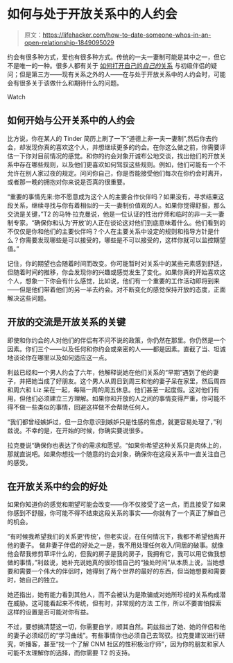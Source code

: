 # 如何与处于开放关系中的人约会

> 原文：<https://lifehacker.com/how-to-date-someone-whos-in-an-open-relationship-1849095029>

约会有很多种方式，爱也有很多种方式。传统的一夫一妻制可能是其中之一，但它不是唯一的一种。很多人都有关于 [如何打开自己的*自己的*关系](https://lifehacker.com/how-to-talk-to-your-partner-about-opening-the-relations-1846696287) 与初级伴侣的疑问；但是第三方——现有关系之外的人——在与处于开放关系中的人约会时，可能会有很多关于该做什么和期待什么的问题。

Watch

## **如何开始与公开关系中的人约会**

比方说，你在某人的 Tinder 简历上刷了一下“道德上非一夫一妻制”,然后你去约会，却发现你真的喜欢这个人，并想继续更多的约会。在你这么做之前，你需要评估一下你对目前情况的感觉。和你的约会对象开诚布公地交谈，找出他们的开放关系中存在哪些规则，以及他们更喜欢如何驾驭这些规则。例如，他们可能有一个不允许在别人家过夜的规定。问问你自己，你是否能接受他们每次在你约会时离开，或者那一晚的拥抱对你来说是否真的很重要。

“重要的事情先来:你不愿意成为这个人的主要合作伙伴吗？如果没有，寻求结束这段关系，继续寻找与你有着相似的一夫一妻制价值观的人。如果你觉得舒服，那么交流是关键，”T2 的马特·拉克曼说，他是一位认证的性治疗师和临时的非一夫一妻制专家。“确保你和认为‘开放’的人正在谈论这对他们到底意味着什么。他们看到的不仅仅是你和他们的主要伙伴吗？个人在主要关系中设定的规则和指导方针是什么？你需要发现哪些是可以接受的，哪些是不可以接受的，这样你就可以监控期望值。”

记住，你的期望也会随着时间而改变。你可能暂时对关系中的某些元素感到舒适，但随着时间的推移，你会发现你的兴趣或感觉发生了变化。如果你真的开始喜欢这个人，想象一下你会有什么感觉，比如说，他们有一个重要的工作活动即将到来——但是他们带着他们的另一半去约会。对不断变化的感觉保持开放的态度，正面解决这些问题。

## **开放的交流是开放关系的关键**

即使和你约会的人对他们的伴侣有不问不说的政策，你仍然在那里。你仍然是一个因素。你们三个——以及任何和你约会或亲密的人——都是因素。直截了当、坦诚地谈论你在哪里以及如何适应这一点。

利兹已经和一个男人约会了六年，他解释说她在他们关系的“早期”遇到了他的妻子，并把她当成了好朋友。这个男人从周日到周三和他的妻子呆在家里，然后周四和周六和 Liz 呆在一起，每隔一周的周五休息。他们甚至一起度假。这对他们有用，但他们必须建立三方理解。如果你和开放的人之间的事情变得严重，你可能不得不做一些类似的事情，回避这样做不会帮助任何人。

“我们都曾经嫉妒过，但一旦你意识到嫉妒只是性感的焦虑，就更容易处理了，”利兹说。不幸的是，在开始的时候，你确实要说很多。

拉克曼说“确保你也表达了你的需求和愿望。“如果你希望这种关系只是肉体上的，那就直说吧。如果你想找一个随意的约会对象，确保你在这段关系中一直关注自己的感受。

## **在开放关系中约会的好处**

如果你知道你的感觉和期望可能会改变——你不仅接受了这一点，而且接受了如果你感到不舒服，你可能不得不结束这段关系的事实——你就有了一个真正了解自己的机会。

“有时候我希望我们的关系更‘传统’，但老实说，在任何情况下，我都不希望他离开他的妻子。 做非妻子伴侣的好处之一是，我不用处理任何收入/同居的破事。就像他会帮我修剪草坪什么的，但我的房子是我的房子，我拥有它，我可以用它做我想做的事情，”利兹说，她补充说她真的很珍惜自己的“独处时间”从本质上说，当她想要和需要一个伟大的伴侣时，她得到了两个世界的最好的东西，但当她想要和需要时，她自己的独立。

她还指出，她有能力看到其他人，而不会被认为是欺骗或对她所珍视的关系构成潜在威胁。这可能看起来不传统，但有时，非常规的方法 工作，所以不要害怕探索这样的设置是否可能对你有益。

不过，要想搞清楚这一切，你需要自学，顺其自然。莉兹指出了她、她的伴侣和他的妻子必须经历的“学习曲线”。有些事情你也必须自己去驾驭。拉克曼建议进行研究，听播客，甚至“找一个了解 CNM 社区的性积极治疗师”，因为你的朋友和家人可能不太理解你的选择，而你需要 T2 的支持。